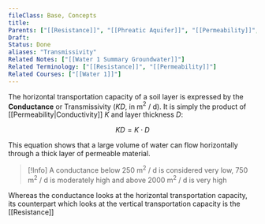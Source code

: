 ```yaml
---
fileClass: Base, Concepts
title: 
Parents: ["[[Resistance]]", "[[Phreatic Aquifer]]", "[[Permeability]]", "[[Water 1 Summary Groundwater]]", "[[Aquifer]]"]
Draft: 
Status: Done
aliases: "Transmissivity"
Related Notes: ["[[Water 1 Summary Groundwater]]"]
Related Terminology: ["[[Resistance]]", "[[Permeability]]"]
Related Courses: ["[[Water 1]]"]
---
```

The horizontal transportation capacity of a soil layer is expressed by the **Conductance** or Transmissivity ($KD$, in m$^2$ / d). It is simply the product of [[Permeability|Conductivity]] $K$ and layer thickness $D$: 

$$
KD = K \cdot D
$$

This equation shows that a large volume of water can flow horizontally through a thick layer of permeable material. 

>[!Info]
>A conductance below 250 m$^2$ / d is considered very low, 750 m$^2$ / d is moderately high and above 2000 m$^2$ / d is very high

Whereas the conductance looks at the horizontal transportation capacity, its counterpart which looks at the vertical transportation capacity is the [[Resistance]]